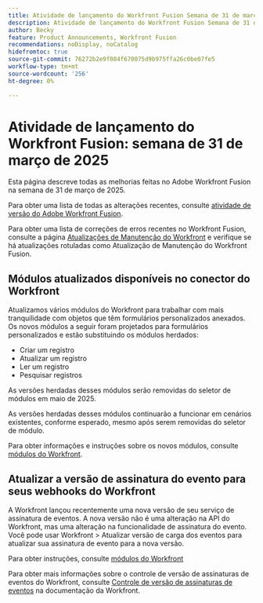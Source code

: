 ```yaml
---
title: Atividade de lançamento do Workfront Fusion Semana de 31 de março de 2025
description: Atividade de lançamento do Workfront Fusion Semana de 31 de março de 2025
author: Becky
feature: Product Announcements, Workfront Fusion
recommendations: noDisplay, noCatalog
hidefromtoc: true
source-git-commit: 76272b2e9f084f670075d9b975ffa26c0be07fe5
workflow-type: tm+mt
source-wordcount: '256'
ht-degree: 0%

---
```


# Atividade de lançamento do Workfront Fusion: semana de 31 de março de 2025

Esta página descreve todas as melhorias feitas no Adobe Workfront Fusion na semana de 31 de março de 2025.

Para obter uma lista de todas as alterações recentes, consulte [atividade de versão do Adobe Workfront Fusion](/help/workfront-fusion/fusion-product-releases/fusion-release-activity.md).

Para obter uma lista de correções de erros recentes no Workfront Fusion, consulte a página [Atualizações de Manutenção do Workfront](https://experienceleague.adobe.com/en/docs/workfront-known-issues/releases/current-updates) e verifique se há atualizações rotuladas como Atualização de Manutenção do Workfront Fusion.

## Módulos atualizados disponíveis no conector do Workfront

Atualizamos vários módulos do Workfront para trabalhar com mais tranquilidade com objetos que têm formulários personalizados anexados. Os novos módulos a seguir foram projetados para formulários personalizados e estão substituindo os módulos herdados:

* Criar um registro
* Atualizar um registro
* Ler um registro
* Pesquisar registros

As versões herdadas desses módulos serão removidas do seletor de módulos em maio de 2025.

As versões herdadas desses módulos continuarão a funcionar em cenários existentes, conforme esperado, mesmo após serem removidas do seletor de módulo.

Para obter informações e instruções sobre os novos módulos, consulte [módulos do Workfront](/help/workfront-fusion/references/apps-and-modules/adobe-connectors/workfront-modules.md).

## Atualizar a versão de assinatura do evento para seus webhooks do Workfront

A Workfront lançou recentemente uma nova versão de seu serviço de assinatura de eventos. A nova versão não é uma alteração na API do Workfront, mas uma alteração na funcionalidade de assinatura do evento. Você pode usar Workfront > Atualizar versão de carga dos eventos para atualizar sua assinatura de evento para a nova versão.

Para obter instruções, consulte [módulos do Workfront](/help/workfront-fusion/references/apps-and-modules/adobe-connectors/workfront-modules.md)

Para obter mais informações sobre o controle de versão de assinaturas de eventos do Workfront, consulte [Controle de versão de assinaturas de eventos](https://experienceleague.adobe.com/en/docs/workfront/using/adobe-workfront-api/event-subscriptions/event-subs-versioning) na documentação da Workfront.


